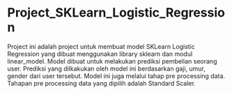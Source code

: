 # Project_SKLearn_Logistic_Regression
Project ini adalah project untuk membuat model SKLearn Logistic Regression yang dibuat menggunakan library sklearn dan modul linear_model. Model dibuat untuk melakukan prediksi pembelian seorang user. Prediksi yang dilkakukan oleh model ini berdasarkan gaji, umur, gender dari user tersebut. Model ini juga melalui tahap pre processing data.
Tahapan pre processing data yang dipilih adalah Standard Scaler.
